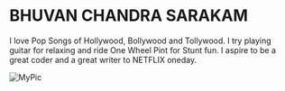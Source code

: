 # BHUVAN CHANDRA SARAKAM

I love Pop Songs of Hollywood, Bollywood and Tollywood. I try playing guitar for relaxing and ride One Wheel Pint for Stunt fun. I aspire to be a great coder and a great writer to NETFLIX oneday.

![MyPic](C:\Users\S544899\Documents\GitHub\assignment2-SARAKAM\Bhuvan_Pic2.jpg)
